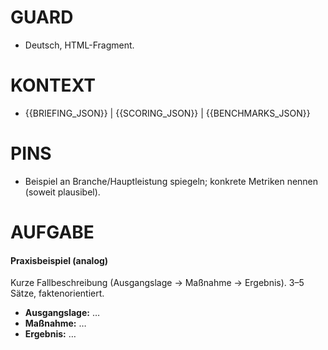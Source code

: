 # GUARD
- Deutsch, HTML-Fragment.

# KONTEXT
- {{BRIEFING_JSON}} | {{SCORING_JSON}} | {{BENCHMARKS_JSON}}

# PINS
- Beispiel an Branche/Hauptleistung spiegeln; konkrete Metriken nennen (soweit plausibel).

# AUFGABE
<h4>Praxisbeispiel (analog)</h4>
<p>Kurze Fallbeschreibung (Ausgangslage → Maßnahme → Ergebnis). 3–5 Sätze, faktenorientiert.</p>
<ul>
  <li><strong>Ausgangslage:</strong> …</li>
  <li><strong>Maßnahme:</strong> …</li>
  <li><strong>Ergebnis:</strong> …</li>
</ul>
